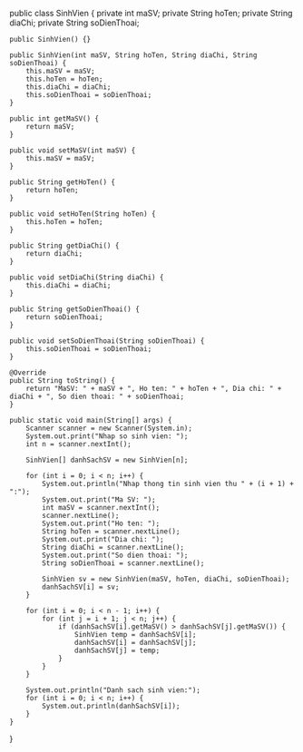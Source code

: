 public class SinhVien {
    private int maSV;
    private String hoTen;
    private String diaChi;
    private String soDienThoai;
    
    public SinhVien() {}
    
    public SinhVien(int maSV, String hoTen, String diaChi, String soDienThoai) {
        this.maSV = maSV;
        this.hoTen = hoTen;
        this.diaChi = diaChi;
        this.soDienThoai = soDienThoai;
    }
    
    public int getMaSV() {
        return maSV;
    }
    
    public void setMaSV(int maSV) {
        this.maSV = maSV;
    }
    
    public String getHoTen() {
        return hoTen;
    }
    
    public void setHoTen(String hoTen) {
        this.hoTen = hoTen;
    }
    
    public String getDiaChi() {
        return diaChi;
    }
    
    public void setDiaChi(String diaChi) {
        this.diaChi = diaChi;
    }
    
    public String getSoDienThoai() {
        return soDienThoai;
    }
    
    public void setSoDienThoai(String soDienThoai) {
        this.soDienThoai = soDienThoai;
    }
    
    @Override
    public String toString() {
        return "MaSV: " + maSV + ", Ho ten: " + hoTen + ", Dia chi: " + diaChi + ", So dien thoai: " + soDienThoai;
    }
    
    public static void main(String[] args) {
        Scanner scanner = new Scanner(System.in);
        System.out.print("Nhap so sinh vien: ");
        int n = scanner.nextInt();
        
        SinhVien[] danhSachSV = new SinhVien[n];
        
        for (int i = 0; i < n; i++) {
            System.out.println("Nhap thong tin sinh vien thu " + (i + 1) + ":");
            System.out.print("Ma SV: ");
            int maSV = scanner.nextInt();
            scanner.nextLine();
            System.out.print("Ho ten: ");
            String hoTen = scanner.nextLine();
            System.out.print("Dia chi: ");
            String diaChi = scanner.nextLine();
            System.out.print("So dien thoai: ");
            String soDienThoai = scanner.nextLine();
            
            SinhVien sv = new SinhVien(maSV, hoTen, diaChi, soDienThoai);
            danhSachSV[i] = sv;
        }
        
        for (int i = 0; i < n - 1; i++) {
            for (int j = i + 1; j < n; j++) {
                if (danhSachSV[i].getMaSV() > danhSachSV[j].getMaSV()) {
                    SinhVien temp = danhSachSV[i];
                    danhSachSV[i] = danhSachSV[j];
                    danhSachSV[j] = temp;
                }
            }
        }
        
        System.out.println("Danh sach sinh vien:");
        for (int i = 0; i < n; i++) {
            System.out.println(danhSachSV[i]);
        }
    }
}
